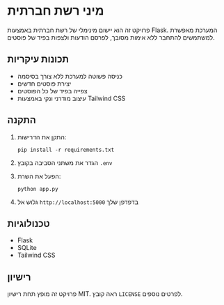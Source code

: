 # מיני רשת חברתית

פרויקט זה הוא יישום מינימלי של רשת חברתית באמצעות Flask. המערכת מאפשרת למשתמשים להתחבר ללא אימות מסובך, לפרסם הודעות ולצפות בפיד של פוסטים.

## תכונות עיקריות

- כניסה פשוטה למערכת ללא צורך בסיסמה
- יצירת פוסטים חדשים
- צפייה בפיד של כל הפוסטים
- עיצוב מודרני ונקי באמצעות Tailwind CSS

## התקנה

1. התקן את הדרישות:
   ```
   pip install -r requirements.txt
   ```

2. הגדר את משתני הסביבה בקובץ `.env`

3. הפעל את השרת:
   ```
   python app.py
   ```

4. גלוש אל `http://localhost:5000` בדפדפן שלך

## טכנולוגיות

- Flask
- SQLite
- Tailwind CSS

## רישיון

פרויקט זה מופץ תחת רישיון MIT. ראה קובץ `LICENSE` לפרטים נוספים.